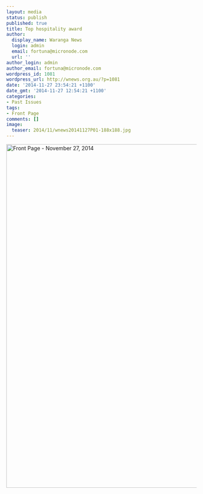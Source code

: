 ```yaml
---
layout: media
status: publish
published: true
title: Top hospitality award
author:
  display_name: Waranga News
  login: admin
  email: fortuna@micronode.com
  url: ''
author_login: admin
author_email: fortuna@micronode.com
wordpress_id: 1081
wordpress_url: http://wnews.org.au/?p=1081
date: '2014-11-27 23:54:21 +1100'
date_gmt: '2014-11-27 12:54:21 +1100'
categories:
- Past Issues
tags:
- Front Page
comments: []
image:
  teaser: 2014/11/wnews20141127P01-188x188.jpg
---
```


<a href="{{ site.url }}/images/2015/01/wnews20141127P01.pdf"><img class="alignnone size-full wp-image-1077" alt="Front Page - November 27, 2014" src="{{ site.url }}/images/2015/01/wnews20141127P01.jpg" width="624" height="907" /></a>
